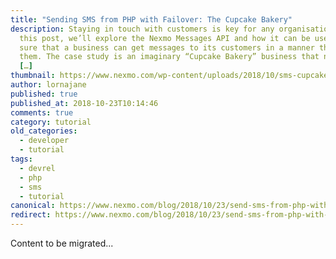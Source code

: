```yaml
---
title: "Sending SMS from PHP with Failover: The Cupcake Bakery"
description: Staying in touch with customers is key for any organisation. In
  this post, we’ll explore the Nexmo Messages API and how it can be used to make
  sure that a business can get messages to its customers in a manner that suits
  them. The case study is an imaginary “Cupcake Bakery” business that needs the
  […]
thumbnail: https://www.nexmo.com/wp-content/uploads/2018/10/sms-cupcake.png
author: lornajane
published: true
published_at: 2018-10-23T10:14:46
comments: true
category: tutorial
old_categories:
  - developer
  - tutorial
tags:
  - devrel
  - php
  - sms
  - tutorial
canonical: https://www.nexmo.com/blog/2018/10/23/send-sms-from-php-with-failover-dr
redirect: https://www.nexmo.com/blog/2018/10/23/send-sms-from-php-with-failover-dr
---
```

Content to be migrated...